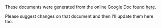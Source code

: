 These documents were generated from the online Google Doc found [here](
https://docs.google.com/a/mithis.com/spreadsheets/d/1D-GboyrP57VVpejQzEm0P1WEORo1LAIt92hk1bZGEoo/edit#gid=0).

Please suggest changes on that document and then I'll update them here too.
